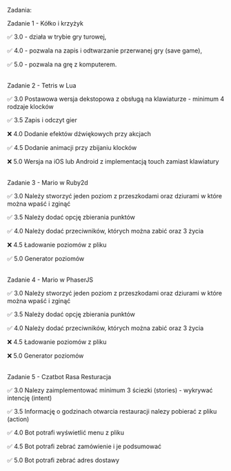 Zadania:

Zadanie 1 - Kółko i krzyżyk

✅ 3.0 - działa w trybie gry turowej,

✅ 4.0 - pozwala na zapis i odtwarzanie przerwanej gry (save game),

✅ 5.0 - pozwala na grę z komputerem.

<br>
Zadanie 2 - Tetris  w Lua

✅ 3.0 Postawowa wersja dekstopowa z obsługą na klawiaturze - minimum 4
rodzaje klocków

✅ 3.5 Zapis i odczyt gier

❌ 4.0 Dodanie efektów dźwiękowych przy akcjach

✅ 4.5 Dodanie animacji przy zbijaniu klocków

❌ 5.0 Wersja na iOS lub Android z implementacją touch zamiast klawiatury

<br>
Zadanie 3 - Mario w Ruby2d

✅ 3.0 Należy stworzyć jeden poziom z przeszkodami oraz dziurami w które
można wpaść i zginąć

✅ 3.5 Należy dodać opcję zbierania punktów

✅ 4.0 Należy dodać przeciwników, których można zabić oraz 3 życia

❌ 4.5 Ładowanie poziomów z pliku

✅ 5.0 Generator poziomów

<br>
Zadanie 4 - Mario w PhaserJS

✅ 3.0 Należy stworzyć jeden poziom z przeszkodami oraz dziurami w które
można wpaść i zginąć

✅ 3.5 Należy dodać opcję zbierania punktów

✅ 4.0 Należy dodać przeciwników, których można zabić oraz 3 życia

❌ 4.5 Ładowanie poziomów z pliku

❌ 5.0 Generator poziomów

<br>
Zadanie 5 - Czatbot Rasa Resturacja

✅ 3.0 Nalezy zaimplementować minimum 3 ściezki (stories) - wykrywać
intencję (intent)

✅ 3.5 Informację o godzinach otwarcia restauracji nalezy pobierać z
pliku (action)

✅ 4.0 Bot potrafi wyświetlić menu z pliku

✅ 4.5 Bot potrafi zebrać zamówienie i je podsumować

✅ 5.0 Bot potrafi zebrać adres dostawy

